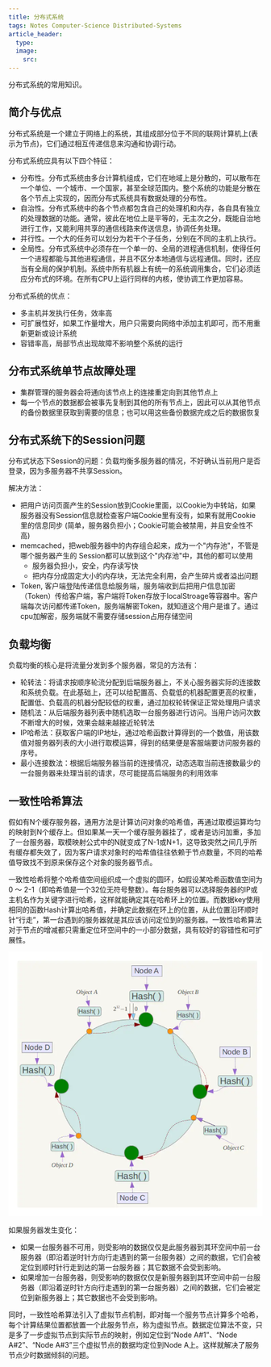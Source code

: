 ```yaml
---
title: 分布式系统
tags: Notes Computer-Science Distributed-Systems
article_header:
  type: 
  image:
    src: 
---
```


分布式系统的常用知识。

<!--more-->

## 简介与优点
分布式系统是一个建立于网络上的系统，其组成部分位于不同的联网计算机上(表示为节点)，它们通过相互传递信息来沟通和协调行动。

分布式系统应具有以下四个特征：

- 分布性。分布式系统由多台计算机组成，它们在地域上是分散的，可以散布在一个单位、一个城市、一个国家，甚至全球范围内。整个系统的功能是分散在各个节点上实现的，因而分布式系统具有数据处理的分布性。
- 自治性。分布式系统中的各个节点都包含自己的处理机和内存，各自具有独立的处理数据的功能。通常，彼此在地位上是平等的，无主次之分，既能自治地进行工作，又能利用共享的通信线路来传送信息，协调任务处理。
- 并行性。一个大的任务可以划分为若干个子任务，分别在不同的主机上执行。
- 全局性。分布式系统中必须存在一个单一的、全局的进程通信机制，使得任何一个进程都能与其他进程通信，并且不区分本地通信与远程通信。同时，还应当有全局的保护机制。系统中所有机器上有统一的系统调用集合，它们必须适应分布式的环境。在所有CPU上运行同样的内核，使协调工作更加容易。



分布式系统的优点：

- 多主机并发执行任务，效率高
- 可扩展性好，如果工作量增大，用户只需要向网络中添加主机即可，而不用重新更新或设计系统
- 容错率高，局部节点出现故障不影响整个系统的运行



## 分布式系统单节点故障处理

- 集群管理的服务器会将通向该节点上的连接重定向到其他节点上
- 每一个节点的数据都会被事先复制到其他的所有节点上，因此可以从其他节点的备份数据里获取到需要的信息；也可以用这些备份数据完成之后的数据恢复



## 分布式系统下的Session问题
分布式状态下Session的问题：负载均衡多服务器的情况，不好确认当前用户是否登录，因为多服务器不共享Session。


解决方法：

- 把用户访问页面产生的Session放到Cookie里面，以Cookie为中转站，如果服务器没有Session信息就检查客户端Cookie里有没有，如果有就用Cookie里的信息同步 (简单，服务器负担小；Cookie可能会被禁用，并且安全性不高)
- memcached，把web服务器中的内存组合起来，成为一个"内存池"，不管是哪个服务器产生的 Session都可以放到这个"内存池"中，其他的都可以使用
    - 服务器负担小，安全，内存读写快
    - 把内存分成固定大小的内存块，无法完全利用，会产生碎片或者溢出问题
- Token, 客户端登陆传递信息给服务端，服务端收到后把用户信息加密（Token）传给客户端，客户端将Token存放于localStroage等容器中。客户端每次访问都传递Token，服务端解密Token，就知道这个用户是谁了。通过cpu加解密，服务端就不需要存储session占用存储空间



## 负载均衡
负载均衡的核心是将流量分发到多个服务器，常见的方法有：

- 轮转法：将请求按顺序轮流分配到后端服务器上，不关心服务器实际的连接数和系统负载。在此基础上，还可以给配置高、负载低的机器配置更高的权重，配置低、负载高的机器分配较低的权重，通过加权轮转保证正常处理用户请求
- 随机法：从后端服务器列表中随机选取一台服务器进行访问。当用户访问次数不断增大的时候，效果会越来越接近轮转法
- IP哈希法：获取客户端的IP地址，通过哈希函数计算得到的一个数值，用该数值对服务器列表的大小进行取模运算，得到的结果便是客服端要访问服务器的序号。
- 最小连接数法：根据后端服务器当前的连接情况，动态选取当前连接数最少的一台服务器来处理当前的请求，尽可能提高后端服务的利用效率



## 一致性哈希算法
假如有N个缓存服务器，通用方法是计算访问对象的哈希值，再通过取模运算均匀的映射到N个缓存上。但如果某一天一个缓存服务器挂了，或者是访问加重，多加了一台服务器，取模映射公式中的N就变成了N-1或N+1，这导致突然之间几乎所有缓存都失效了，因为客户请求对象时的哈希值往往依赖于节点数量，不同的哈希值导致找不到原来保存这个对象的服务器节点。


一致性哈希将整个哈希值空间组织成一个虚拟的圆环，如假设某哈希函数值空间为0 ～ 2-1（即哈希值是一个32位无符号整数）。每台服务器可以选择服务器的IP或主机名作为关键字进行哈希，这样就能确定其在哈希环上的位置。而数据key使用相同的函数Hash计算出哈希值，并确定此数据在环上的位置，从此位置沿环顺时针“行走”，第一台遇到的服务器就是其应该访问定位到的服务器。一致性哈希算法对于节点的增减都只需重定位环空间中的一小部分数据，具有较好的容错性和可扩展性。

![consistent-hash.png](https://raw.githubusercontent.com/MikeYan01/mikeyan01.github.io/master/assets/images/DistributedSystems/consistent-hash.png)

如果服务器发生变化：

- 如果一台服务器不可用，则受影响的数据仅仅是此服务器到其环空间中前一台服务器（即沿着逆时针方向行走遇到的第一台服务器）之间的数据，它们会被定位到顺时针行走到达的第一台服务器；其它数据不会受到影响。
- 如果增加一台服务器，则受影响的数据仅仅是新服务器到其环空间中前一台服务器（即沿着逆时针方向行走遇到的第一台服务器）之间的数据，它们会被定位到新服务器上；其它数据也不会受到影响。


同时，一致性哈希算法引入了虚拟节点机制，即对每一个服务节点计算多个哈希，每个计算结果位置都放置一个此服务节点，称为虚拟节点。数据定位算法不变，只是多了一步虚拟节点到实际节点的映射，例如定位到“Node A#1”、“Node A#2”、“Node A#3”三个虚拟节点的数据均定位到Node A上。这样就解决了服务节点少时数据倾斜的问题。
